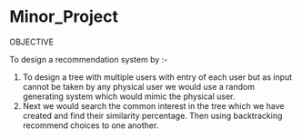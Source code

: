 # Minor_Project

OBJECTIVE

To design a recommendation system by :-
1.	To design a tree with multiple users with entry of each user but as input cannot be taken by any physical user we would use a random generating system which would mimic the physical user.
2.	Next we would search the common interest in the tree which we have created and find their similarity percentage. Then using backtracking recommend choices to one another.

